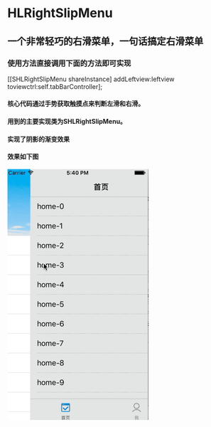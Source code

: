 # HLRightSlipMenu
## 一个非常轻巧的右滑菜单，一句话搞定右滑菜单
### 使用方法直接调用下面的方法即可实现   
[[SHLRightSlipMenu shareInstance] addLeftview:leftview toviewctrl:self.tabBarController];
#### 核心代码通过手势获取触摸点来判断左滑和右滑。
#### 用到的主要实现类为SHLRightSlipMenu。
#### 实现了阴影的渐变效果
#### 效果如下图
![image](https://github.com/hellen2015/HLRightSlipMenu/blob/master/2017-04-07%2017_44_08.gif)
